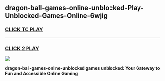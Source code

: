 
## dragon-ball-games-online-unblocked-Play-Unblocked-Games-Online-6wjig
<h3>
<a href="https://premium76.site?title=dragon-ball-games-online-unblocked&ref=25A">CLICK TO PLAY</a></h3>
<hr>

<h3>
<a href="https://premium76.site?title=dragon-ball-games-online-unblocked&ref=25A">CLICK 2 PLAY</a>
  
</h3>

<a href="https://premium76.site?title=dragon-ball-games-online-unblocked&ref=25A"><img src="https://clearcache.store/games.png"></a>


**dragon-ball-games-online-unblocked games unblocked: Your Gateway to Fun and Accessible Online Gaming**
